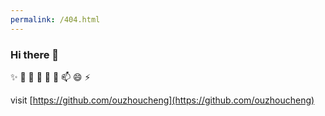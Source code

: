 ```yaml
---
permalink: /404.html
---
```


### Hi there 👋
✨
🔭
🌱
👯
🤔
💬
📫
😄
⚡

visit [https://github.com/ouzhoucheng](https://github.com/ouzhoucheng)
